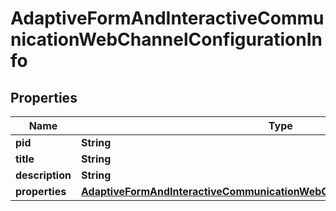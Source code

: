 

# AdaptiveFormAndInteractiveCommunicationWebChannelConfigurationInfo

## Properties

Name | Type | Description | Notes
------------ | ------------- | ------------- | -------------
**pid** | **String** |  |  [optional]
**title** | **String** |  |  [optional]
**description** | **String** |  |  [optional]
**properties** | [**AdaptiveFormAndInteractiveCommunicationWebChannelConfigurationProperties**](AdaptiveFormAndInteractiveCommunicationWebChannelConfigurationProperties.md) |  |  [optional]



